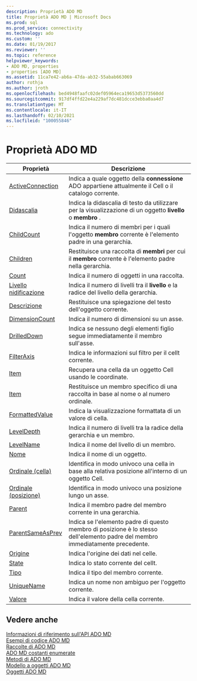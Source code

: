 ```yaml
---
description: Proprietà ADO MD
title: Proprietà ADO MD | Microsoft Docs
ms.prod: sql
ms.prod_service: connectivity
ms.technology: ado
ms.custom: ''
ms.date: 01/19/2017
ms.reviewer: ''
ms.topic: reference
helpviewer_keywords:
- ADO MD, properties
- properties [ADO MD]
ms.assetid: 11ca7e42-ab6a-47da-ab32-55abab663069
author: rothja
ms.author: jroth
ms.openlocfilehash: bed4948faafc02def05964eca19653d5373560dd
ms.sourcegitcommit: 917df4ffd22e4a229af7dc481dcce3ebba0aa4d7
ms.translationtype: MT
ms.contentlocale: it-IT
ms.lasthandoff: 02/10/2021
ms.locfileid: "100055846"
---
```

# <a name="ado-md-properties"></a>Proprietà ADO MD

|Proprietà|Descrizione|  
|-|-|  
|[ActiveConnection](./activeconnection-property-ado-md.md)|Indica a quale oggetto della **connessione** ADO appartiene attualmente il Cell o il catalogo corrente.|  
|[Didascalia](./caption-property-ado-md.md)|Indica la didascalia di testo da utilizzare per la visualizzazione di un oggetto **livello** o **membro** .|  
|[ChildCount](./childcount-property-ado-md.md)|Indica il numero di membri per i quali l'oggetto **membro** corrente è l'elemento padre in una gerarchia.|  
|[Children](./children-property-ado-md.md)|Restituisce una raccolta di **membri** per cui il **membro** corrente è l'elemento padre nella gerarchia.|  
|[Count](../ado-api/count-property-ado.md)|Indica il numero di oggetti in una raccolta.|  
|[Livello nidificazione](./depth-property-ado-md.md)|Indica il numero di livelli tra il **livello** e la radice del livello della gerarchia.|  
|[Descrizione](./description-property-ado-md.md)|Restituisce una spiegazione del testo dell'oggetto corrente.|  
|[DimensionCount](./dimensioncount-property-ado-md.md)|Indica il numero di dimensioni su un asse.|  
|[DrilledDown](./drilleddown-property-ado-md.md)|Indica se nessuno degli elementi figlio segue immediatamente il membro sull'asse.|  
|[FilterAxis](./filteraxis-property-ado-md.md)|Indica le informazioni sul filtro per il cellt corrente.|  
|[Item](./item-property-ado-md-cellset.md)|Recupera una cella da un oggetto Cell usando le coordinate.|  
|[Item](../ado-api/item-property-ado.md)|Restituisce un membro specifico di una raccolta in base al nome o al numero ordinale.|  
|[FormattedValue](./formattedvalue-property-ado-md.md)|Indica la visualizzazione formattata di un valore di cella.|  
|[LevelDepth](./leveldepth-property-ado-md.md)|Indica il numero di livelli tra la radice della gerarchia e un membro.|  
|[LevelName](./levelname-property-ado-md.md)|Indica il nome del livello di un membro.|  
|[Nome](./name-property-ado-md.md)|Indica il nome di un oggetto.|  
|[Ordinale (cella)](./ordinal-property-ado-md-cell.md)|Identifica in modo univoco una cella in base alla relativa posizione all'interno di un oggetto Cell.|  
|[Ordinale (posizione)](./ordinal-property-ado-md-position.md)|Identifica in modo univoco una posizione lungo un asse.|  
|[Parent](./parent-property-ado-md.md)|Indica il membro padre del membro corrente in una gerarchia.|  
|[ParentSameAsPrev](./parentsameasprev-property-ado-md.md)|Indica se l'elemento padre di questo membro di posizione è lo stesso dell'elemento padre del membro immediatamente precedente.|  
|[Origine](./source-property-ado-md.md)|Indica l'origine dei dati nel celle.|  
|[State](./state-property-ado-md.md)|Indica lo stato corrente del cellt.|  
|[Tipo](./type-property-ado-md.md)|Indica il tipo del membro corrente.|  
|[UniqueName](./uniquename-property-ado-md.md)|Indica un nome non ambiguo per l'oggetto corrente.|  
|[Valore](./value-property-ado-md.md)|Indica il valore della cella corrente.|  
  
## <a name="see-also"></a>Vedere anche  
 [Informazioni di riferimento sull'API ADO MD](./ado-md-object-model.md)   
 [Esempi di codice ADO MD](./ado-md-code-examples.md)   
 [Raccolte di ADO MD](./ado-md-collections.md)   
 [ADO MD costanti enumerate](./ado-md-enumerated-constants.md)   
 [Metodi di ADO MD](./ado-md-methods.md)   
 [Modello a oggetti ADO MD](./ado-md-object-model.md)   
 [Oggetti ADO MD](./ado-md-objects.md)